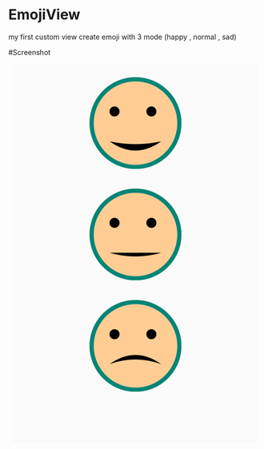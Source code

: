 # EmojiView
my first custom view create emoji with 3 mode (happy , normal , sad)

#Screenshot

<p align="center">
<img src="Screen Shot 2019-05-03 at 9.11.27 PM.png"/>  
</p>
